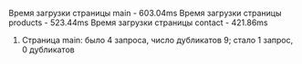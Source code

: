 Время загрузки страницы main - 603.04ms
Время загрузки страницы products - 523.44ms
Время загрузки страницы contact - 421.86ms


1. Страница main: 
было 4 запроса, число дубликатов 9; 
стало 1 запрос, 0 дубликатов
